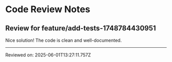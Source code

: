 # Code Review Notes

## Review for feature/add-tests-1748784430951

Nice solution! The code is clean and well-documented.

---
Reviewed on: 2025-06-01T13:27:11.757Z